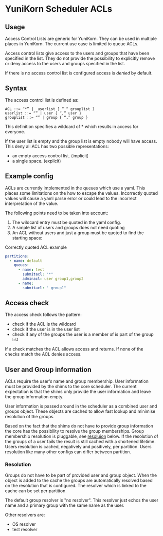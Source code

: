 # YuniKorn Scheduler ACLs

## Usage
Access Control Lists are generic for YuniKorn.
They can be used in multiple places in YuniKorn.
The current use case is limited to queue ACLs.

Access control lists give access to the users and groups that have been specified in the list.
They do not provide the possibility to explicitly remove or deny access to the users and groups specified in the list. 

If there is no access control list is configured access is *denied* by default.

## Syntax
The access control list is defined as:
```
ACL ::= “*” |  userlist [ “ “ grouplist ]
userlist ::= “” | user { “,” user }
grouplist ::= “” | group { “,” group }
```

This definition specifies a wildcard of * which results in access for everyone.

If the user list is empty and the group list is empty nobody will have access.
This deny all ACL has two possible representations:
* an empty access control list. (implicit)
* a single space. (explicit)

## Example config
ACLs are currently implemented in the queues which use a yaml.
This places some limitations on the how to escape the values.
Incorrectly quoted values will cause a yaml parse error or could lead to the incorrect interpretation of the value.

The following points need to be taken into account:
1. The wildcard entry must be quoted in the yaml config.
1. A simple list of users and groups does not need quoting
1. An ACL without users and just a group must be quoted to find the starting space:

Correctly quoted ACL example
```yaml
partitions:
  - name: default
    queues:
      - name: test
        submitacl: "*"
        adminacl: user group1,group2
      - name: 
        submitacl: " group1"
```

## Access check
The access check follows the pattern:
* check if the ACL is the wildcard
* check if the user is in the user list
* check if any of the groups the user is a member of is part of the group list

If a check matches the ACL allows access and returns.
If none of the checks match the ACL denies access.
 
## User and Group information
ACLs require the user's name and group membership.
User information must be provided by the shims to the core scheduler.
The current expectation is that the shims only provide the user information and leave the group information empty.

User information is passed around in the scheduler as a combined user and groups object.
These objects are cached to allow fast lookup and minimise resolution of the groups.

Based on the fact that the shims do not have to provide group information the core has the possibility to resolve the group memberships.
Group membership resolution is pluggable, see [resoluion](#resolution) below.
If the resolution of the groups of a user fails the result is still cached with a shortened lifetime.
Users resolution is cached, negatively and positively, per partition.
Users resolution like many other configs can differ between partition. 

### Resolution
Groups do not have to be part of provided user and group object.
When the object is added to the cache the groups are automatically resolved based on the resolution that is configured. 
The resolver which is linked to the cache can be set per partition.
 
The default group resolver is "no resolver".
This resolver just echos the user name and a primary group with the same name as the user.

Other resolvers are:
* OS resolver
* test resolver
